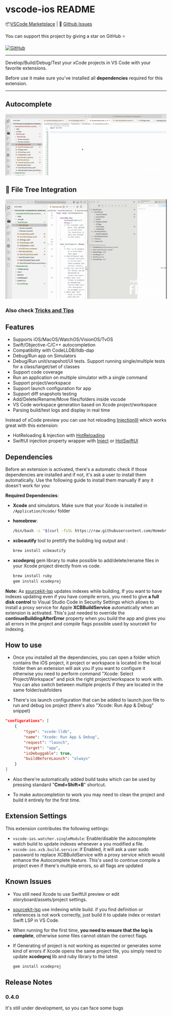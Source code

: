 # vscode-ios README

📦[VSCode Marketplace](https://marketplace.visualstudio.com/items?itemName=FirePlusTeam.vscode-ios) | 🐞
[Github Issues](https://github.com/fireplusteam/ios_vs_code/issues)

You can support this project by giving a star on GitHub ⭐️

[![GitHub](https://img.shields.io/github/stars/fireplusteam/ios_vs_code?style=social)](https://github.com/fireplusteam/ios_vs_code)

<hr/>
Develop/Build/Debug/Test your xCode projects in VS Code with your favorite extensions.

Before use it make sure you've installed all **dependencies** required for this extension.

<hr/>

## Autocomplete

[![Autocomplete](media/autocomplete.gif)](https://youtu.be/0dXQGY0IIEA)

## 🌳 File Tree Integration

[![🌳 File Tree Integration](media/project_tree.gif)](https://youtu.be/3C-abUZGkgE)

### Also check [Tricks and Tips](Tricks_and_tips.md)

## Features

-   Supports iOS/MacOS/WatchOS/VisionOS/TvOS
-   Swift/Objective-C/C++ autocompletion
-   Compatibility with CodeLLDB/lldb-dap
-   Debug/Run app on Simulators
-   Debug/Run unit/snapshot/UI tests. Support running single/multiple tests for a class/target/set of classes
-   Support code coverage
-   Run an application on multiple simulator with a single command
-   Support project/workspace
-   Support launch configuration for app
-   Support diff snapshots testing
-   Add/Delete/Rename/Move files/folders inside vscode
-   VS Code workspace generation based on Xcode project/workspace
-   Parsing build/test logs and display in real time

Instead of xCode preview you can use hot reloading [InjectionIII](https://github.com/johnno1962/InjectionIII) which works great with this extension:

-   HotReloading & Injection with [HotReloading](https://github.com/johnno1962/HotReloading)
-   SwiftUI injection property wrapper with [Inject](https://github.com/krzysztofzablocki/Inject) or [HotSwiftUI](https://github.com/johnno1962/HotSwiftUI)

## Dependencies

Before an extension is activated, there's a automatic check if those dependencies are installed and if not, it's ask a user to install them automatically.
Use the following guide to install them manually if any it doesn't work for you:

**Required Dependencies**:

-   **Xcode** and simulators. Make sure that your Xcode is installed in `/Application/Xcode/` folder

-   **homebrew**:

    ```bash
    /bin/bash -c "$(curl -fsSL https://raw.githubusercontent.com/Homebrew/install/HEAD/install.sh)"
    ```

-   **xcbeautify** tool to prettify the building log output and :

    ```bash
    brew install xcbeautify
    ```

-   **xcodeproj** gem library to make possible to add/delete/rename files in your Xcode project directly from vs code.

    ```bash
    brew install ruby
    gem install xcodeproj
    ```

**Note:**
As [sourcekit-lsp](https://github.com/apple/sourcekit-lsp) updates indexes while building, If you want to have indexes updating even if you have compile errors, you need to give **a full disk control** to Visual Studio Code in Security Settings which allows to install a proxy service for Apple **XCBBuildService** automatically when an extension is activated.
This's just needed to override the **continueBuildingAfterError** property when you build the app and gives you all errors in the project and compile flags possible used by sourcekit for indexing.

## How to use

-   Once you installed all the dependencies, you can open a folder which contains the iOS project, it project or workspace is located in the local folder then an extension will ask you if you want to configure it otherwise you need to perform command "Xcode: Select Project/Workspace" and pick the right project/workspace to work with. You can also switch between multiple projects if they are located in the same folder/subfolders

-   There's ios launch configuration that can be added to launch.json file to run and debug ios project (there's also "Xcode: Run App & Debug" snippet)

```json
"configurations": [
    {
        "type": "xcode-lldb",
        "name": "Xcode: Run App & Debug",
        "request": "launch",
        "target": "app",
        "isDebuggable": true,
        "buildBeforeLaunch": "always"
    }
]
```

-   Also there're automatically added build tasks which can be used by pressing standard "**Cmd+Shift+B**" shortcut.

-   To make autocompletion to work you may need to clean the project and build it entirely for the first time.

## Extension Settings

This extension contributes the following settings:

-   `vscode-ios.watcher.singleModule`: Enable/disable the autocomplete watch build to update indexes whenever a you modified a file.
-   `vscode-ios.xcb.build.service`: if Enabled, it will ask a user sudo password to replace XCBBuildService with a proxy service which would enhance the Autocomplete feature. This's used to continue compile a project even if there's multiple errors, so all flags are updated

## Known Issues

-   You still need Xcode to use SwiftUI preview or edit storyboard/assets/project settings.
-   [sourcekit-lsp](https://github.com/apple/sourcekit-lsp) use indexing while build. if you find definition or references is not work correctly, just build it to update index or restart Swift LSP in VS Code.
-   When running for the first time, **you need to ensure that the log is complete**, otherwise some files cannot obtain the correct flags.
-   If Generating of project is not working as expected or generates some kind of errors if Xcode opens the same project file, you simply need to update **xcodeproj** lib and ruby library to the latest

    ```bash
    gem install xcodeproj
    ```

## Release Notes

### 0.4.0

It's still under development, so you can face some bugs
